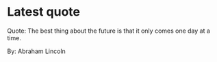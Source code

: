 # Latest quote 

Quote: The best thing about the future is that it only comes one day at a time. 

By: Abraham Lincoln